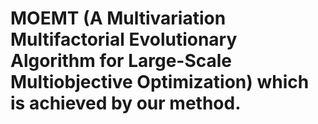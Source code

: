 # MOEMT (A Multivariation Multifactorial Evolutionary Algorithm for Large-Scale Multiobjective Optimization) which is achieved by our method. 
